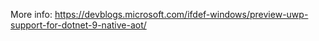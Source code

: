 More info: https://devblogs.microsoft.com/ifdef-windows/preview-uwp-support-for-dotnet-9-native-aot/
